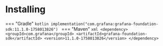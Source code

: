 # Installing

=== "Gradle"
    ```kotlin
    implementation("com.grafana:grafana-foundation-sdk:11.1.0-1758013826")
    ```
=== "Maven"
    ```xml
    <dependency>
        <groupId>com.grafana</groupId>
        <artifactId>grafana-foundation-sdk</artifactId>
        <version>11.1.0-1758013826</version>
    </dependency>
    ```
